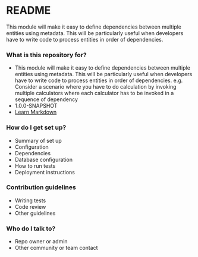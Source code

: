 # README #

This module will make it easy to define dependencies between multiple entities using metadata. This will be particularly useful when developers have to write code to process entities in order of dependencies. 

### What is this repository for? ###

* This module will make it easy to define dependencies between multiple entities using metadata. This will be particularly useful when developers have to write code to process entities in order of dependencies. 
  e.g. Consider a scenario where you have to do calculation by invoking multiple calculators where each calculator has to be invoked in a sequence of dependency
* 1.0.0-SNAPSHOT
* [Learn Markdown](https://bitbucket.org/tutorials/markdowndemo)

### How do I get set up? ###

* Summary of set up
* Configuration
* Dependencies
* Database configuration
* How to run tests
* Deployment instructions

### Contribution guidelines ###

* Writing tests
* Code review
* Other guidelines

### Who do I talk to? ###

* Repo owner or admin
* Other community or team contact